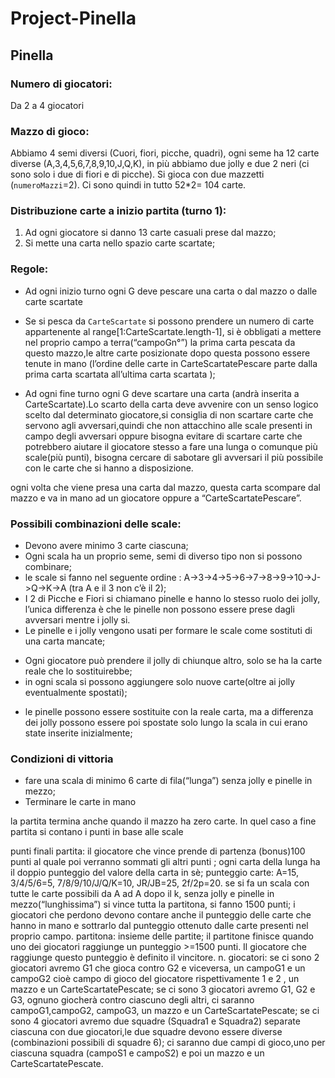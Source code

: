 # Project-Pinella
## Pinella

### Numero di giocatori: 
Da 2 a 4 giocatori
### Mazzo di gioco:
Abbiamo 4 semi diversi (Cuori, fiori, picche, quadri), ogni seme ha 12 carte diverse (A,3,4,5,6,7,8,9,10,J,Q,K), in più abbiamo due jolly e due 2 neri (ci sono solo i due di fiori e di picche). Si gioca con due mazzetti (`numeroMazzi`=2). Ci sono quindi in tutto 52*2= 104 carte.
### Distribuzione carte a inizio partita (turno 1): 
1. Ad ogni giocatore si danno 13 carte casuali prese dal mazzo;
2. Si mette una carta nello spazio carte scartate;
### Regole:
* Ad ogni inizio turno ogni G deve pescare una carta o dal mazzo o dalle carte scartate 
* Se si pesca da `CarteScartate` si possono prendere un numero  di carte appartenente al range[1:CarteScartate.length-1], si è obbligati a mettere nel proprio campo a terra(“campoGn°”) la prima carta pescata da questo mazzo,le altre carte posizionate dopo questa possono essere tenute in mano (l’ordine delle carte in CarteScartatePescare parte dalla prima carta scartata all’ultima carta scartata );

* Ad ogni fine turno ogni G deve scartare una carta (andrà inserita a CarteScartate).Lo scarto della carta deve avvenire con un senso logico scelto dal determinato giocatore,si consiglia di non scartare carte che servono agli avversari,quindi che non  attacchino alle scale presenti in campo  degli avversari oppure bisogna evitare di scartare carte che potrebbero aiutare il giocatore stesso a fare una lunga o comunque più scale(più punti), bisogna cercare di sabotare gli avversari il più possibile con le carte che si hanno a disposizione.

ogni volta che viene presa una carta dal mazzo, questa carta scompare dal mazzo e va in mano ad un giocatore oppure a “CarteScartatePescare”.

### Possibili combinazioni delle scale:
+ Devono avere minimo 3 carte ciascuna;
+ Ogni scala ha un proprio seme, semi di diverso tipo non si possono combinare;
+ le scale si fanno nel seguente ordine : A->3->4->5->6->7->8->9->10->J->Q->K->A (tra A e il 3 non c’è il 2);
+ I 2 di Picche e Fiori si chiamano pinelle e hanno lo stesso ruolo dei jolly, l’unica differenza è che le pinelle non possono essere prese dagli avversari mentre i jolly si.
+ Le pinelle e i jolly vengono usati per formare le scale come sostituti di una carta mancate;
* Ogni giocatore può prendere il jolly di chiunque altro, solo se ha la carte reale che lo sostituirebbe;
* in ogni scala si possono aggiungere solo nuove carte(oltre ai jolly eventualmente spostati);
+ le pinelle possono essere sostituite con la reale carta, ma a differenza dei jolly possono essere poi spostate solo lungo la scala in cui erano state inserite inizialmente;
### Condizioni di vittoria
* fare una scala di minimo 6 carte di fila(“lunga”) senza jolly e pinelle in mezzo;
* Terminare le carte in mano

la partita termina anche quando il mazzo ha zero carte. 
In quel caso a fine partita si contano i punti in base alle scale

punti finali partita:
il giocatore che vince prende di partenza (bonus)100 punti al quale poi verranno sommati gli altri punti ;
ogni carta della lunga ha il doppio punteggio del valore della carta in sè;
punteggio carte: A=15, 3/4/5/6=5, 7/8/9/10/J/Q/K=10, JR/JB=25, 2f/2p=20.
se si fa un scala con tutte le carte possibili da A ad A dopo il k, senza jolly e pinelle in mezzo(“lunghissima”) si vince tutta la partitona, si fanno 1500 punti;
i giocatori che perdono devono contare anche il punteggio delle carte che hanno in mano e sottrarlo dal punteggio ottenuto dalle carte presenti nel proprio campo.
partitona:
insieme delle partite;
il partitone finisce quando uno dei giocatori raggiunge un punteggio >=1500 punti. Il giocatore che raggiunge questo punteggio è definito il vincitore.
n. giocatori:
se ci sono 2 giocatori avremo G1 che gioca contro G2 e viceversa, un campoG1 e un campoG2 cioè campo di gioco del giocatore rispettivamente 1 e 2 , un mazzo e un CarteScartatePescate;
se ci sono 3 giocatori avremo G1, G2 e G3, ognuno giocherà contro ciascuno degli altri, ci saranno campoG1,campoG2, campoG3, un mazzo e un CarteScartatePescate;
se ci sono 4 giocatori avremo due squadre (Squadra1 e  Squadra2) separate ciascuna con  due giocatori,le due squadre devono essere diverse  (combinazioni possibili di squadre 6); ci saranno due campi di gioco,uno per ciascuna squadra  (campoS1 e campoS2) e poi un mazzo e un CarteScartatePescate.

